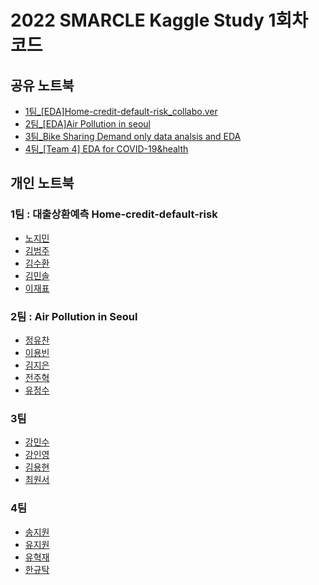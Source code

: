 # 2022 SMARCLE Kaggle Study 1회차 코드


## 공유 노트북
- [1팀_[EDA]Home-credit-default-risk_collabo.ver](https://www.kaggle.com/code/emilyjiminroh/eda-1)
- [2팀_[EDA]Air Pollution in seoul](https://www.kaggle.com/code/leeyongbin/eda-air-polution-in-seoul)
- [3팀_Bike Sharing Demand only data analsis and EDA](https://www.kaggle.com/code/mirhyun0508/bike-sharing-demand-only-data-analsis-and-eda)
- [4팀_[Team 4] EDA for COVID-19&health](https://www.kaggle.com/code/formeforu/team-4-eda-for-covid-19-health#3.5.-EDA---%EC%98%81%EC%96%91%EA%B2%B0%ED%95%8D%EB%A5%A0%EA%B3%BC-COVID-19-%EC%82%AC%EB%A7%9D%EB%A5%A0,-%EC%B9%98%EB%AA%85%EB%A5%A0%EC%9D%98-%EA%B4%80%EA%B3%84)

## 개인 노트북

### 1팀 : 대출상환예측 Home-credit-default-risk
- [노지민](https://www.kaggle.com/code/emilyjiminroh/eda-visualization)
- [김범주](https://www.kaggle.com/code/kimbumju/home-credit-default-risk-eda)
- [김수환](https://www.kaggle.com/code/swan706/eda-and-visualization)
- [김민솔](https://www.kaggle.com/code/kimminsol/home-credit-default-risk)
- [이재표](https://www.kaggle.com/code/jaepyo99/smarcle)

### 2팀 : Air Pollution in Seoul
- [정유찬](https://www.kaggle.com/junguchan/pollution-of-specific-date-in-sejong-univ)
- [이용빈](https://www.kaggle.com/code/leeyongbin/air-pollution-eda-maps)
- [김지은](https://www.kaggle.com/code/kimdobby/air-pollution-in-seoul/notebook)
- [전주혁](https://www.kaggle.com/code/wngur0313/air-pollution-of-seoul/notebook?scriptVersionId=91642190)
- [유정수](https://www.kaggle.com/code/ryujungsoo/seoul-air-pollution)       
        
### 3팀
- [강민수](https://www.kaggle.com/code/alstn38/first-bike-notebook?scriptVersionId=91052584)
- [강인영](https://www.kaggle.com/code/inyeongkang/2022-smarcle-kaggle-study-bike-demand-kiy)
- [김용현](https://www.kaggle.com/code/mirhyun0508/bike-sharing-demand-only-data-analsis-and-eda?scriptVersionId=91278941)
- [최원서](https://www.kaggle.com/code/cwonseo/cws-bikesharing)

### 4팀
- [송지원](https://www.kaggle.com/code/song3song/covid-19-diet)
- [유지원](https://www.kaggle.com/code/jiyajiwon/smarcle-4-ryu-eda-for-covid-19-health/notebook)
- [유혁재](https://www.kaggle.com/code/dbgurwo/smarcle-w1-covid-19-diet)
- [한규탁](https://www.kaggle.com/code/formeforu/smarcle-w1-corona-diet/notebook)

